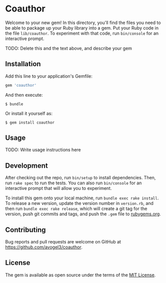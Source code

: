 # Coauthor

Welcome to your new gem! In this directory, you'll find the files you need to be able to package up your Ruby library into a gem. Put your Ruby code in the file `lib/coauthor`. To experiment with that code, run `bin/console` for an interactive prompt.

TODO: Delete this and the text above, and describe your gem

## Installation

Add this line to your application's Gemfile:

```ruby
gem 'coauthor'
```

And then execute:

    $ bundle

Or install it yourself as:

    $ gem install coauthor

## Usage

TODO: Write usage instructions here

## Development

After checking out the repo, run `bin/setup` to install dependencies. Then, run `rake spec` to run the tests. You can also run `bin/console` for an interactive prompt that will allow you to experiment.

To install this gem onto your local machine, run `bundle exec rake install`. To release a new version, update the version number in `version.rb`, and then run `bundle exec rake release`, which will create a git tag for the version, push git commits and tags, and push the `.gem` file to [rubygems.org](https://rubygems.org).

## Contributing

Bug reports and pull requests are welcome on GitHub at https://github.com/avogel3/coauthor.

## License

The gem is available as open source under the terms of the [MIT License](https://opensource.org/licenses/MIT).
